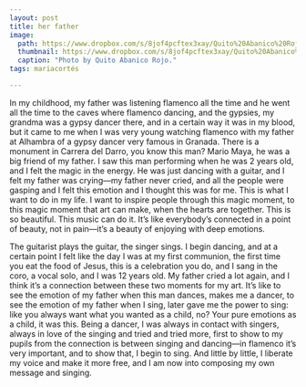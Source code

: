 ```yaml
---
layout: post
title: her father
image:
  path: https://www.dropbox.com/s/8jof4pcftex3xay/Quito%20Abanico%20Rojo.png?raw=1
  thumbnail: https://www.dropbox.com/s/8jof4pcftex3xay/Quito%20Abanico%20Rojo.png?raw=1
  caption: "Photo by Quito Abanico Rojo."
tags: mariacortés

---
```


In my childhood, my father was listening flamenco all the time and he went all the time to the caves where flamenco dancing, and the gypsies, my grandma was a gypsy dancer there, and in a certain way it was in my blood, but it came to me when I was very young watching flamenco with my father at Alhambra of a gypsy dancer very famous in Granada. There is a monument in Carrera del Darro, you know this man? Mario Maya, he was a big friend of my father. I saw this man performing when he was 2 years old, and I felt the magic in the energy. He was just dancing with a guitar, and I felt my father was crying—my father never cried, and all the people were gasping and I felt this emotion and I thought this was for me. This is what I want to do in my life. I want to inspire people through this magic moment, to this magic moment that art can make, when the hearts are together. This is so beautiful. This music can do it. It’s like everybody’s connected in a point of beauty, not in pain—it’s a beauty of enjoying with deep emotions.

The guitarist plays the guitar, the singer sings. I begin dancing, and at a certain point I felt like the day I was at my first communion, the first time you eat the food of Jesus, this is a celebration you do, and I sang in the coro, a vocal solo, and I was 12 years old. My father cried a lot again, and I think it’s a connection between these two moments for my art. It’s like to see the emotion of my father when this man dances, makes me a dancer, to see the emotion of my father when I sing, later gave me the power to sing: like you always want what you wanted as a child, no? Your pure emotions as a child, it was this. Being a dancer, I was always in contact with singers, always in love of the singing and tried and tried more, first to show to my pupils from the connection is between singing and dancing—in flamenco it’s very important, and to show that, I begin to sing. And little by little, I liberate my voice and make it more free, and I am now into composing my own message and singing. 